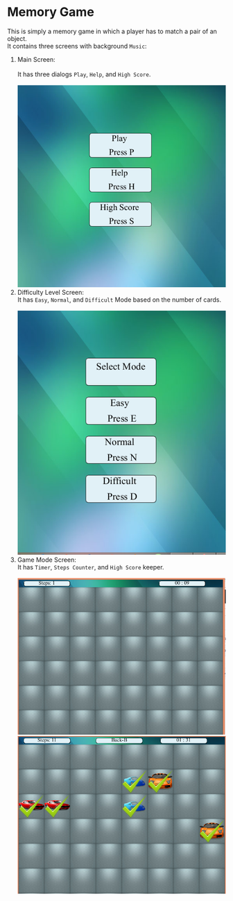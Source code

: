 # Memory Game
This is simply a memory game in which a player has to match a pair of an object.<br/>
It contains three screens with background `Music`:<br/>
1. Main Screen:<br/><br/>
  It has three dialogs `Play`, `Help`, and `High Score`.<br/><br/>
  ![Main Screen](https://github.com/Muhammadwasi/MemoryGame/blob/master/Main%20Menu.PNG)
1. Difficulty Level Screen:<br/>
  It has `Easy`, `Normal`, and `Difficult` Mode based on the number of cards.<br/><br/>
  ![Difficulty Level](https://github.com/Muhammadwasi/MemoryGame/blob/master/Difficulty%20Level.PNG)
1. Game Mode Screen:<br/>
  It has `Timer`, `Steps Counter`, and `High Score` keeper.<br/><br/>
  ![Main Screen](https://github.com/Muhammadwasi/MemoryGame/blob/master/Game%20Mode%201.PNG)
  ![Main Screen](https://github.com/Muhammadwasi/MemoryGame/blob/master/Game%20Mode%202.PNG)
